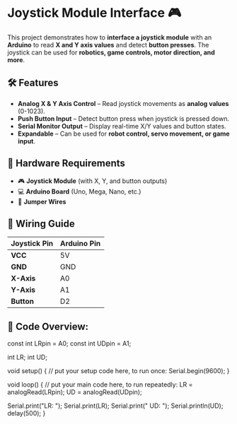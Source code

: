 # Joystick Module Interface 🎮  

This project demonstrates how to **interface a joystick module** with an **Arduino** to read **X and Y axis values** and detect **button presses**. The joystick can be used for **robotics, game controls, motor direction, and more**.

## 🛠 Features  
- **Analog X & Y Axis Control** – Read joystick movements as **analog values** (0-1023).  
- **Push Button Input** – Detect button press when joystick is pressed down.  
- **Serial Monitor Output** – Display real-time X/Y values and button states.  
- **Expandable** – Can be used for **robot control, servo movement, or game input**.  

## 🔧 Hardware Requirements  
- 🎮 **Joystick Module** (with X, Y, and button outputs)  
- 💻 **Arduino Board** (Uno, Mega, Nano, etc.)  
- 🔌 **Jumper Wires**  

## 🚀 Wiring Guide  
| Joystick Pin  | Arduino Pin |
|--------------|------------|
| **VCC**      | 5V         |
| **GND**      | GND        |
| **X-Axis**   | A0         |
| **Y-Axis**   | A1         |
| **Button**   | D2         |

## 📜 Code Overview:  

const int LRpin = A0;
const int UDpin = A1;

int LR;
int UD;

void setup() {
  // put your setup code here, to run once:
Serial.begin(9600);
}

void loop() {
  // put your main code here, to run repeatedly:
LR = analogRead(LRpin);
UD = analogRead(UDpin);

Serial.print("LR: ");
Serial.print(LR);
Serial.print(" UD: ");
Serial.println(UD);
delay(500);
}